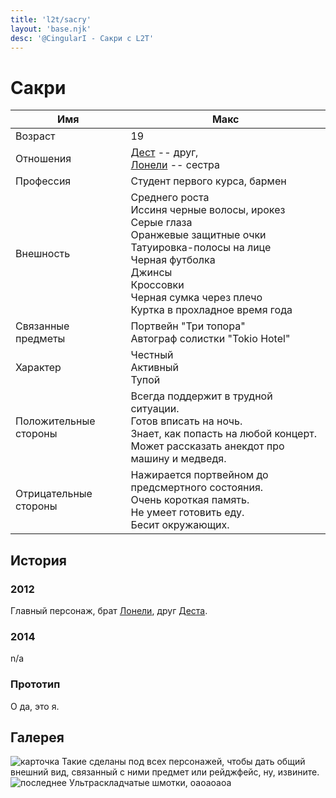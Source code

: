 ```yaml
---
title: 'l2t/sacry'
layout: 'base.njk'
desc: '@CingularI - Сакри с L2T'
---
```


# Сакри

Имя | Макс
--- | ---
Возраст | 19
Отношения | [Дест](../dest) -- друг,<br>[Лонели](../lonely) -- сестра
Профессия | Студент первого курса, бармен
Внешность | Среднего роста<br>Иссиня черные волосы, ирокез<br>Серые глаза<br>Оранжевые защитные очки<br>Татуировка-полосы на лице<br>Черная футболка<br>Джинсы<br>Кроссовки<br>Черная сумка через плечо<br>Куртка в прохладное время года 
Связанные предметы | Портвейн "Три топора"<br>Автограф солистки "Tokio Hotel" 
Характер | Честный<br>Активный<br>Тупой 
Положительные стороны | Всегда поддержит в трудной ситуации.<br>Готов вписать на ночь.<br>Знает, как попасть на любой концерт.<br>Может рассказать анекдот про машину и медведя. 
Отрицательные стороны | Нажирается портвейном до предсмертного состояния.<br>Очень короткая память.<br>Не умеет готовить еду.<br>Бесит окружающих. 

## История
### 2012
Главный персонаж, брат [Лонели](../lonely), друг [Деста](../dest).
### 2014
n/a
### Прототип
О да, это я.

## Галерея

![карточка](/img_orig/old/l2t/9.jpg)
Такие сделаны под всех персонажей, чтобы дать общий внешний вид, связанный с ними предмет или рейджфейс, ну, извините.
![последнее](/img_orig/old/l2t/45.png)
Ультраскладчатые шмотки, оаоаоаоа
